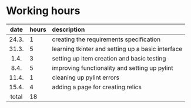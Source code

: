 # Working hours

| date | hours | description |
|:-:|:--|:--|
| 24.3. | 1 | creating the requirements specification |
| 31.3. | 5 | learning tkinter and setting up a basic interface |
| 1.4.  | 3 | setting up item creation and basic testing |
| 8.4.  | 5 | improving functionality and setting up pylint |
| 11.4. | 1 | cleaning up pylint errors |
| 15.4. | 4 | adding a page for creating relics |
| total | 18 | |
